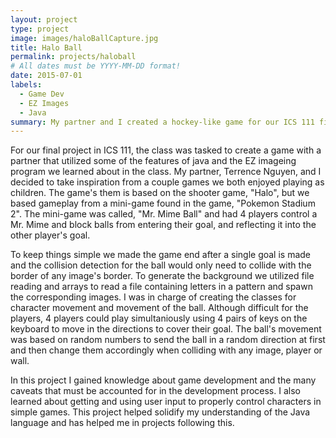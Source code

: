```yaml
---
layout: project
type: project
image: images/haloBallCapture.jpg
title: Halo Ball
permalink: projects/haloball
# All dates must be YYYY-MM-DD format!
date: 2015-07-01
labels:
  - Game Dev
  - EZ Images
  - Java
summary: My partner and I created a hockey-like game for our ICS 111 final project at UH Manoa.
---
```


For our final project in ICS 111, the class was tasked to create a game with a partner that utilized some of the features of java and the EZ imageing program we learned about in the class. My partner, Terrence Nguyen, and I decided to take inspiration from a couple games we both enjoyed playing as children. The game's them is based on the shooter game, "Halo", but we based gameplay from a mini-game found in the game, "Pokemon Stadium 2". The mini-game was called, "Mr. Mime Ball" and had 4 players control a Mr. Mime and block balls from entering their goal, and reflecting it into the other player's goal.

To keep things simple we made the game end after a single goal is made and the collision detection for the ball would only need to collide with the border of any image's border. To generate the background we utilized file reading and arrays to read a file containing letters in a pattern and spawn the corresponding images. I was in charge of creating the classes for character movement and movement of the ball. Although difficult for the players, 4 players could play simultaniously using 4 pairs of keys on the keyboard to move in the directions to cover their goal. The ball's movement was based on random numbers to send the ball in a random direction at first and then change them accordingly when colliding with any image, player or wall.

In this project I gained knowledge about game development and the many caveats that must be accounted for in the development process. I also learned about getting and using user input to properly control characters in simple games. This project helped solidify my understanding of the Java language and has helped me in projects following this.


